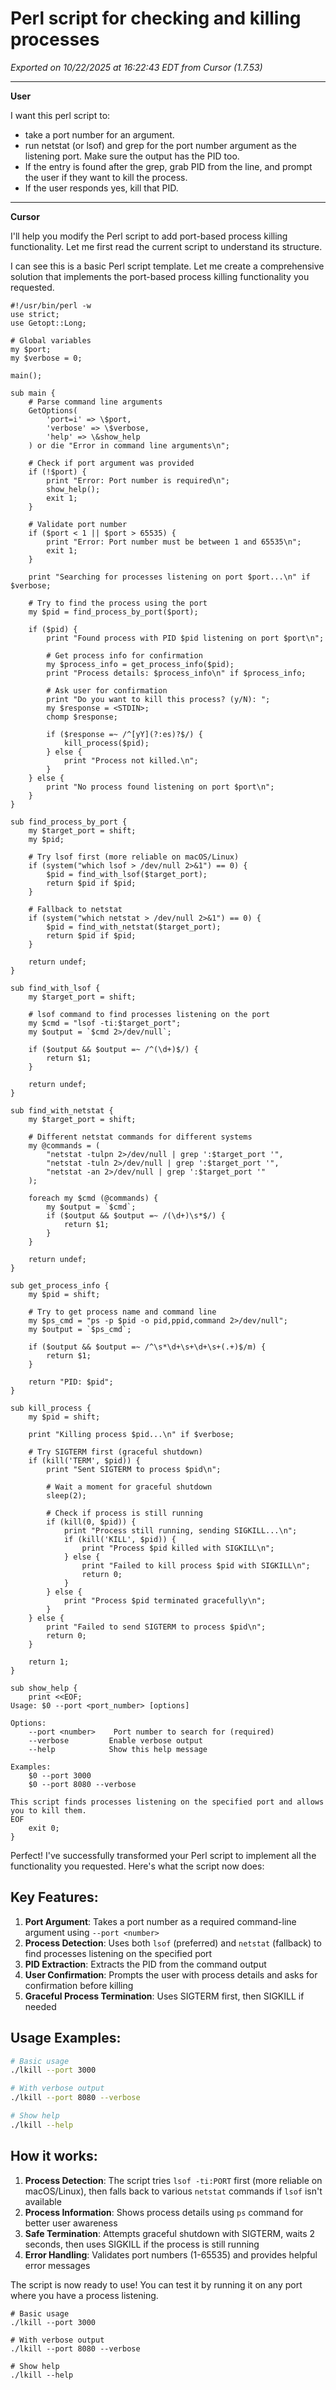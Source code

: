 # Perl script for checking and killing processes
_Exported on 10/22/2025 at 16:22:43 EDT from Cursor (1.7.53)_

---

**User**

I want this perl script to:
- take a port number for an argument.
- run netstat (or lsof) and grep for the port number argument as the listening port. Make sure the output has the PID too.
- If the entry is found after the grep, grab PID from the line, and prompt the user if they want to kill the process.
- If the user responds yes, kill that PID.

---

**Cursor**

I'll help you modify the Perl script to add port-based process killing functionality. Let me first read the current script to understand its structure.


I can see this is a basic Perl script template. Let me create a comprehensive solution that implements the port-based process killing functionality you requested.


```plaintext
#!/usr/bin/perl -w
use strict;
use Getopt::Long;

# Global variables
my $port;
my $verbose = 0;

main();

sub main {
    # Parse command line arguments
    GetOptions(
        'port=i' => \$port,
        'verbose' => \$verbose,
        'help' => \&show_help
    ) or die "Error in command line arguments\n";

    # Check if port argument was provided
    if (!$port) {
        print "Error: Port number is required\n";
        show_help();
        exit 1;
    }

    # Validate port number
    if ($port < 1 || $port > 65535) {
        print "Error: Port number must be between 1 and 65535\n";
        exit 1;
    }

    print "Searching for processes listening on port $port...\n" if $verbose;

    # Try to find the process using the port
    my $pid = find_process_by_port($port);
    
    if ($pid) {
        print "Found process with PID $pid listening on port $port\n";
        
        # Get process info for confirmation
        my $process_info = get_process_info($pid);
        print "Process details: $process_info\n" if $process_info;
        
        # Ask user for confirmation
        print "Do you want to kill this process? (y/N): ";
        my $response = <STDIN>;
        chomp $response;
        
        if ($response =~ /^[yY](?:es)?$/) {
            kill_process($pid);
        } else {
            print "Process not killed.\n";
        }
    } else {
        print "No process found listening on port $port\n";
    }
}

sub find_process_by_port {
    my $target_port = shift;
    my $pid;
    
    # Try lsof first (more reliable on macOS/Linux)
    if (system("which lsof > /dev/null 2>&1") == 0) {
        $pid = find_with_lsof($target_port);
        return $pid if $pid;
    }
    
    # Fallback to netstat
    if (system("which netstat > /dev/null 2>&1") == 0) {
        $pid = find_with_netstat($target_port);
        return $pid if $pid;
    }
    
    return undef;
}

sub find_with_lsof {
    my $target_port = shift;
    
    # lsof command to find processes listening on the port
    my $cmd = "lsof -ti:$target_port";
    my $output = `$cmd 2>/dev/null`;
    
    if ($output && $output =~ /^(\d+)$/) {
        return $1;
    }
    
    return undef;
}

sub find_with_netstat {
    my $target_port = shift;
    
    # Different netstat commands for different systems
    my @commands = (
        "netstat -tulpn 2>/dev/null | grep ':$target_port '",
        "netstat -tuln 2>/dev/null | grep ':$target_port '",
        "netstat -an 2>/dev/null | grep ':$target_port '"
    );
    
    foreach my $cmd (@commands) {
        my $output = `$cmd`;
        if ($output && $output =~ /(\d+)\s*$/) {
            return $1;
        }
    }
    
    return undef;
}

sub get_process_info {
    my $pid = shift;
    
    # Try to get process name and command line
    my $ps_cmd = "ps -p $pid -o pid,ppid,command 2>/dev/null";
    my $output = `$ps_cmd`;
    
    if ($output && $output =~ /^\s*\d+\s+\d+\s+(.+)$/m) {
        return $1;
    }
    
    return "PID: $pid";
}

sub kill_process {
    my $pid = shift;
    
    print "Killing process $pid...\n" if $verbose;
    
    # Try SIGTERM first (graceful shutdown)
    if (kill('TERM', $pid)) {
        print "Sent SIGTERM to process $pid\n";
        
        # Wait a moment for graceful shutdown
        sleep(2);
        
        # Check if process is still running
        if (kill(0, $pid)) {
            print "Process still running, sending SIGKILL...\n";
            if (kill('KILL', $pid)) {
                print "Process $pid killed with SIGKILL\n";
            } else {
                print "Failed to kill process $pid with SIGKILL\n";
                return 0;
            }
        } else {
            print "Process $pid terminated gracefully\n";
        }
    } else {
        print "Failed to send SIGTERM to process $pid\n";
        return 0;
    }
    
    return 1;
}

sub show_help {
    print <<EOF;
Usage: $0 --port <port_number> [options]

Options:
    --port <number>    Port number to search for (required)
    --verbose         Enable verbose output
    --help            Show this help message

Examples:
    $0 --port 3000
    $0 --port 8080 --verbose

This script finds processes listening on the specified port and allows you to kill them.
EOF
    exit 0;
}

```

Perfect! I've successfully transformed your Perl script to implement all the functionality you requested. Here's what the script now does:

## Key Features:

1. **Port Argument**: Takes a port number as a required command-line argument using `--port <number>`
2. **Process Detection**: Uses both `lsof` (preferred) and `netstat` (fallback) to find processes listening on the specified port
3. **PID Extraction**: Extracts the PID from the command output
4. **User Confirmation**: Prompts the user with process details and asks for confirmation before killing
5. **Graceful Process Termination**: Uses SIGTERM first, then SIGKILL if needed

## Usage Examples:

```bash
# Basic usage
./lkill --port 3000

# With verbose output
./lkill --port 8080 --verbose

# Show help
./lkill --help
```

## How it works:

1. **Process Detection**: The script tries `lsof -ti:PORT` first (more reliable on macOS/Linux), then falls back to various `netstat` commands if `lsof` isn't available
2. **Process Information**: Shows process details using `ps` command for better user awareness
3. **Safe Termination**: Attempts graceful shutdown with SIGTERM, waits 2 seconds, then uses SIGKILL if the process is still running
4. **Error Handling**: Validates port numbers (1-65535) and provides helpful error messages

The script is now ready to use! You can test it by running it on any port where you have a process listening.

```shellscript
# Basic usage
./lkill --port 3000

# With verbose output
./lkill --port 8080 --verbose

# Show help
./lkill --help
```

